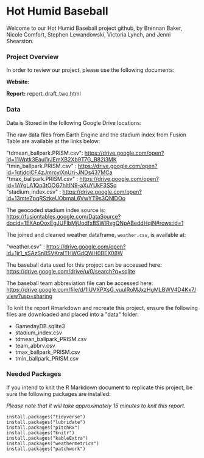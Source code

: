 # Hot Humid Baseball

Welcome to our Hot Humid Baseball project github, by Brennan Baker, Nicole Comfort, Stephen Lewandowski, Victoria Lynch, and Jenni Shearston. 

### Project Overview

In order to review our project, please use the following documents:

**Website:** 

**Report:** report_draft_two.html

### Data

Data is Stored in the following Google Drive locations:  

The raw data files from Earth Engine and the stadium index from Fusion Table are available at the links below:  

"tdmean_ballpark.PRISM.csv": https://drive.google.com/open?id=11Wptk3Eaul1rJEmXB2Xb9T7G_B82i3MK  
"tmin_ballpark.PRISM.csv"  : https://drive.google.com/open?id=1gtjdciCF4zJmrcyjXnUrj-JNDs437MCa  
"tmax_ballpark.PRISM.csv"  : https://drive.google.com/open?id=1AYqLA1Qp3tOOG7hltIN9-aXuYUkF3SSq  
"stadium_index.csv"        : https://drive.google.com/open?id=13mteZpqRSzkeUObmaL6VwYT9s3QNlDOo  
 
The geocoded stadium index source is: https://fusiontables.google.com/DataSource?docid=1EXApOoxEgJUFlbMjUodfxBSWlRvgQNpABeddHqiN#rows:id=1

The joined and cleaned weather dataframe, `weather.csv`, is available at:

"weather.csv" : https://drive.google.com/open?id=1jr1_sSAzSn8SVKralTHWGdQWH0BEX08W

The baseball data used for this project can be accessed here: https://drive.google.com/drive/u/0/search?q=sqlite

The baseball team abbreviation file can be accessed here: https://drive.google.com/file/d/1IUVXPXsG_vuuIRoMJxzHgMLBWV4D4Kx7/view?usp=sharing

To knit the report Rmarkdown and recreate this project, ensure the following files are downloaded and placed into a "data" folder:

* GamedayDB.sqlite3
* stadium_index.csv
* tdmean_ballpark_PRISM.csv
* team_abbrv.csv
* tmax_ballpark_PRISM.csv
* tmin_ballpark_PRISM.csv

### Needed Packages

If you intend to knit the R Markdown document to replicate this project, be sure the following packages are installed:  
  
*Please note that it will take approximately 15 minutes to knit this report.* 

`install.packages("tidyverse")`  
`install.packages("lubridate")`  
`install.packages("pitchRx")`    
`install.packages("knitr")`  
`install.packages("kableExtra")`   
`install.packages("weathermetrics")`   
`install.packages("patchwork")`

